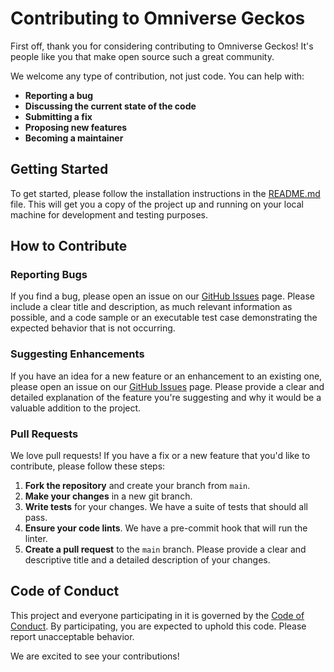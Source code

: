 # Contributing to Omniverse Geckos

First off, thank you for considering contributing to Omniverse Geckos! It's people like you that make open source such a great community.

We welcome any type of contribution, not just code. You can help with:
- **Reporting a bug**
- **Discussing the current state of the code**
- **Submitting a fix**
- **Proposing new features**
- **Becoming a maintainer**

## Getting Started

To get started, please follow the installation instructions in the [README.md](./README.md) file. This will get you a copy of the project up and running on your local machine for development and testing purposes.

## How to Contribute

### Reporting Bugs

If you find a bug, please open an issue on our [GitHub Issues](https://github.com/jean/omniverse-geckos/issues) page. Please include a clear title and description, as much relevant information as possible, and a code sample or an executable test case demonstrating the expected behavior that is not occurring.

### Suggesting Enhancements

If you have an idea for a new feature or an enhancement to an existing one, please open an issue on our [GitHub Issues](https://github.com/jean/omniverse-geckos/issues) page. Please provide a clear and detailed explanation of the feature you're suggesting and why it would be a valuable addition to the project.

### Pull Requests

We love pull requests! If you have a fix or a new feature that you'd like to contribute, please follow these steps:

1.  **Fork the repository** and create your branch from `main`.
2.  **Make your changes** in a new git branch.
3.  **Write tests** for your changes. We have a suite of tests that should all pass.
4.  **Ensure your code lints**. We have a pre-commit hook that will run the linter.
5.  **Create a pull request** to the `main` branch. Please provide a clear and descriptive title and a detailed description of your changes.

## Code of Conduct

This project and everyone participating in it is governed by the [Code of Conduct](./CODE_OF_CONDUCT.md). By participating, you are expected to uphold this code. Please report unacceptable behavior.

We are excited to see your contributions!
